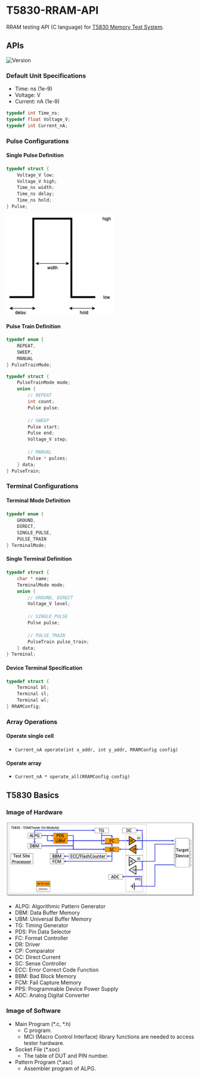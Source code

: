 # T5830-RRAM-API

RRAM testing API (C language) for [T5830 Memory Test System](https://www.advantest.com/products/ic-test-systems/t5830).


## APIs

![Version](https://img.shields.io/badge/-v0.1.0-informational)

### Default Unit Specifications

* Time: ns (1e-9)
* Voltage: V
* Current: nA (1e-9)

```c
typedef int Time_ns;
typedef float Voltage_V;
typedef int Current_nA;
```

### Pulse Configurations

#### Single Pulse Definition

```c
typedef struct {
    Voltage_V low;
    Voltage_V high;
    Time_ns width;
    Time_ns delay;
    Time_ns hold;
} Pulse;
```
![Single pulse](img/single-pulse.png)

#### Pulse Train Definition

```c
typedef enum {
    REPEAT,
    SWEEP,
    MANUAL
} PulseTrainMode;
```

```c
typedef struct {
    PulseTrainMode mode;
    union {
        // REPEAT
        int count;
        Pulse pulse;

        // SWEEP
        Pulse start;
        Pulse end;
        Voltage_V step;

        // MANUAL
        Pulse * pulses;
    } data;
} PulseTrain;
```

### Terminal Configurations

#### Terminal Mode Definition

```c
typedef enum {
    GROUND,
    DIRECT,
    SINGLE_PULSE,
    PULSE_TRAIN
} TerminalMode;
```

#### Single Terminal Definition

```c
typedef struct {
    char * name;
    TerminalMode mode;
    union {
        // GROUND, DIRECT
        Voltage_V level;

        // SINGLE_PULSE
        Pulse pulse;

        // PULSE_TRAIN
        PulseTrain pulse_train;
    } data;
} Terminal;
```

#### Device Terminal Specification

```c
typedef struct {
    Terminal bl;
    Terminal sl;
    Terminal wl;
} RRAMConfig;
```

### Array Operations

#### Operate single cell

* `Current_nA operate(int x_addr, int y_addr, RRAMConfig config)`

#### Operate array

* `Current_nA * operate_all(RRAMConfig config)`

## T5830 Basics

### Image of Hardware

![Image of Hardware](img/image-of-hardware.png)

* ALPG: Algorithmic Pattern Generator
* DBM: Data Buffer Memory
* UBM: Universal Buffer Memory
* TG: Timing Generator
* PDS: Pin Data Selector
* FC: Format Controller
* DR: Driver
* CP: Comparator
* DC: Direct Current
* SC: Sense Controller
* ECC: Error Correct Code Function
* BBM: Bad Block Memory
* FCM: Fail Capture Memory
* PPS: Programmable Device Power Supply
* ADC: Analog Digital Converter

### Image of Software

* Main Program (\*.c, \*.h)
    * C program.
    * MCI (Macro Control Interface) library functions are needed to access tester hardware.
* Socket File (\*.soc)
    * The table of DUT and PIN number.
* Pattern Program (\*.asc)
    * Assembler program of ALPG.
